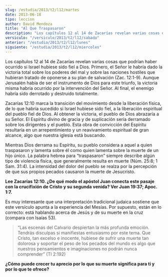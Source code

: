 ```yaml
---
slug: /estudia/2013/t2/l12/martes
date: 2013-06-18
tipo: leccion
author: David Mendoza
title: "Al Que Traspasaron"
description: "Los capítulos 12 al 14 de Zacarías revelan varias cosas que podrían haber  ocurrido si Israel hubiese sido fiel a Dios. Primero, el Señor le habría dado  la victoria total sobre los poderes del mal y sobre las naciones hostiles que  hubieran tratado de oponerse a su plan de sa..."
versiculo: "/versiculo/2013/t2/l12/sabado"
anterior: "/estudia/2013/t2/l12/lunes"
siguiente: "/estudia/2013/t2/l12/miercoles"
---
```


Los capítulos 12 al 14 de Zacarías revelan varias cosas que podrían haber ocurrido si Israel hubiese sido fiel a Dios. Primero, el Señor le habría dado la victoria total sobre los poderes del mal y sobre las naciones hostiles que hubieran tratado de oponerse a su plan de salvación (Zac. 12:1-9). Aunque Jerusalén había de ser el instrumento de Dios para este triunfo, la victoria misma habría ocurrido por la intervención del Señor. Al final, el enemigo habría sido derrotado y destruido totalmente.

Zacarías 12:10 marca la transición del movimiento desde la liberación física, de lo que habría sucedido si Israel hubiese sido fiel, a la liberación espiritual del pueblo fiel de Dios. Al obtener la victoria, el pueblo de Dios abrazaría a su Señor. El Espíritu divino de gracia y de suplicación sería derramado sobre los dirigentes y el pueblo. Esta obra de convicción del Espíritu resultaría en un arrepentimiento y un reavivamiento espiritual de gran alcance, algo que nuestra iglesia está buscando.

Mientras Dios derrama su Espíritu, su pueblo considera a aquel a quien traspasaron y lamenta sobre él como quien lamenta sobre la muerte de un hijo único. La palabra hebrea para “traspasaron” siempre describe algún tipo de violencia física, que generalmente resulta en muerte (Núm. 25:8; 1 Sam. 31:4). La intensidad del dolor del pueblo se realza por la percepción de que sus propios pecados causaron la muerte de Jesucristo.

**Lee Zacarías 12:10. ¿De qué modo el apóstol Juan conecta este pasaje con la crucifixión de Cristo y su segunda venida? Ver Juan 19:37; Apoc. 1:7.**

Es muy interesante que una interpretación tradicional judaica sostiene que este versículo apunta a la experiencia del Mesías. Por supuesto, están en lo correcto: está hablando acerca de Jesús y de su muerte en la cruz (compara con Isaías 53).

> “Las escenas del Calvario despiertan la más profunda emoción. Tendrás discul­pas si manifiestas entusiasmo por este tema. Que Cristo, tan excelso e inocente, hubiese de sufrir una muerte tan dolorosa y soportar el peso de los pecados del mundo es algo que nuestros pensamientos e imaginaciones no podrán nunca comprender” (TI 2:192)

**¿Cómo puede crecer tu aprecio por lo que su muerte significa para ti y por lo que te ofrece?**

